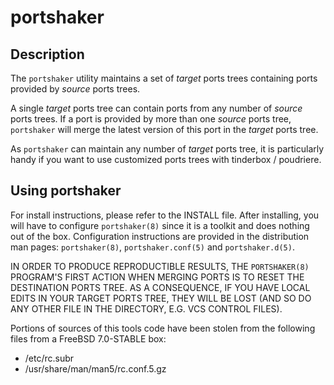 # portshaker

## Description

The `portshaker` utility maintains a set of *target* ports trees containing
ports provided by *source* ports trees.

A single *target* ports tree can contain ports from any number of *source*
ports trees. If a port is provided by more than one *source* ports tree,
`portshaker` will merge the latest version of this port in the *target* ports
tree.

As `portshaker` can maintain any number of *target* ports tree, it is
particularly handy if you want to use customized ports trees with tinderbox /
poudriere.

## Using portshaker

For install instructions, please refer to the INSTALL file.  After installing,
you will have to configure `portshaker(8)` since it is a toolkit and does nothing
out of the box.  Configuration instructions are provided in the distribution
man pages: `portshaker(8)`, `portshaker.conf(5)` and `portshaker.d(5)`.

IN ORDER TO PRODUCE REPRODUCTIBLE RESULTS, THE `PORTSHAKER(8)` PROGRAM'S FIRST
ACTION WHEN MERGING PORTS IS TO RESET THE DESTINATION PORTS TREE.  AS A
CONSEQUENCE, IF YOU HAVE LOCAL EDITS IN YOUR TARGET PORTS TREE, THEY WILL BE
LOST (AND SO DO ANY OTHER FILE IN THE DIRECTORY, E.G. VCS CONTROL FILES).


Portions of sources of this tools code have been stolen from the following
files from a FreeBSD 7.0-STABLE box:
  - /etc/rc.subr
  - /usr/share/man/man5/rc.conf.5.gz

